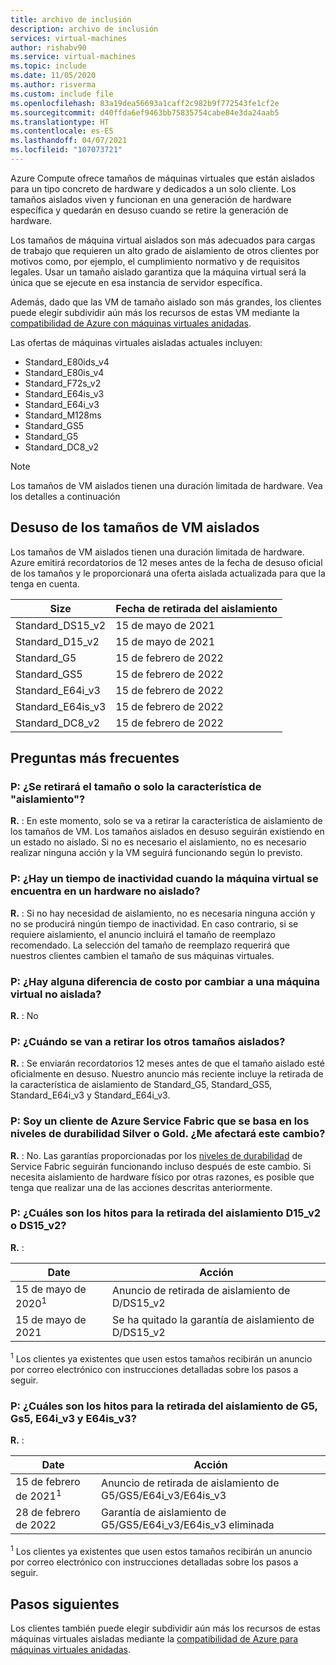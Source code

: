 ```yaml
---
title: archivo de inclusión
description: archivo de inclusión
services: virtual-machines
author: rishabv90
ms.service: virtual-machines
ms.topic: include
ms.date: 11/05/2020
ms.author: risverma
ms.custom: include file
ms.openlocfilehash: 83a19dea56693a1caff2c982b9f772543fe1cf2e
ms.sourcegitcommit: d40ffda6ef9463bb75835754cabe84e3da24aab5
ms.translationtype: HT
ms.contentlocale: es-ES
ms.lasthandoff: 04/07/2021
ms.locfileid: "107073721"
---
```

Azure Compute ofrece tamaños de máquinas virtuales que están aislados para un tipo concreto de hardware y dedicados a un solo cliente. Los tamaños aislados viven y funcionan en una generación de hardware específica y quedarán en desuso cuando se retire la generación de hardware.

Los tamaños de máquina virtual aislados son más adecuados para cargas de trabajo que requieren un alto grado de aislamiento de otros clientes por motivos como, por ejemplo, el cumplimiento normativo y de requisitos legales.  Usar un tamaño aislado garantiza que la máquina virtual será la única que se ejecute en esa instancia de servidor específica. 


Además, dado que las VM de tamaño aislado son más grandes, los clientes puede elegir subdividir aún más los recursos de estas VM mediante la [compatibilidad de Azure con máquinas virtuales anidadas](https://azure.microsoft.com/blog/nested-virtualization-in-azure/).

Las ofertas de máquinas virtuales aisladas actuales incluyen:
* Standard_E80ids_v4
* Standard_E80is_v4
* Standard_F72s_v2
* Standard_E64is_v3
* Standard_E64i_v3
* Standard_M128ms
* Standard_GS5
* Standard_G5
* Standard_DC8_v2


> [!NOTE]
> Los tamaños de VM aislados tienen una duración limitada de hardware. Vea los detalles a continuación

## <a name="deprecation-of-isolated-vm-sizes"></a>Desuso de los tamaños de VM aislados

Los tamaños de VM aislados tienen una duración limitada de hardware. Azure emitirá recordatorios de 12 meses antes de la fecha de desuso oficial de los tamaños y le proporcionará una oferta aislada actualizada para que la tenga en cuenta.

| Size | Fecha de retirada del aislamiento | 
| --- | --- |
| Standard_DS15_v2 | 15 de mayo de 2021 |
| Standard_D15_v2  | 15 de mayo de 2021 |
| Standard_G5  | 15 de febrero de 2022 |
| Standard_GS5  | 15 de febrero de 2022 |
| Standard_E64i_v3  | 15 de febrero de 2022 |
| Standard_E64is_v3  | 15 de febrero de 2022 |
| Standard_DC8_v2 | 15 de febrero de 2022 |


## <a name="faq"></a>Preguntas más frecuentes
### <a name="q-is-the-size-going-to-get-retired-or-only-its-isolation-feature"></a>P: ¿Se retirará el tamaño o solo la característica de "aislamiento"?
**R.** : En este momento, solo se va a retirar la característica de aislamiento de los tamaños de VM. Los tamaños aislados en desuso seguirán existiendo en un estado no aislado. Si no es necesario el aislamiento, no es necesario realizar ninguna acción y la VM seguirá funcionando según lo previsto.

### <a name="q-is-there-a-downtime-when-my-vm-lands-on-a-non-isolated-hardware"></a>P: ¿Hay un tiempo de inactividad cuando la máquina virtual se encuentra en un hardware no aislado?
**R.** : Si no hay necesidad de aislamiento, no es necesaria ninguna acción y no se producirá ningún tiempo de inactividad. En caso contrario, si se requiere aislamiento, el anuncio incluirá el tamaño de reemplazo recomendado. La selección del tamaño de reemplazo requerirá que nuestros clientes cambien el tamaño de sus máquinas virtuales.  

### <a name="q-is-there-any-cost-delta-for-moving-to-a-non-isolated-virtual-machine"></a>P: ¿Hay alguna diferencia de costo por cambiar a una máquina virtual no aislada?
**R.** : No

### <a name="q-when-are-the-other-isolated-sizes-going-to-retire"></a>P: ¿Cuándo se van a retirar los otros tamaños aislados?
**R.** : Se enviarán recordatorios 12 meses antes de que el tamaño aislado esté oficialmente en desuso. Nuestro anuncio más reciente incluye la retirada de la característica de aislamiento de Standard_G5, Standard_GS5, Standard_E64i_v3 y Standard_E64i_v3.  

### <a name="q-im-an-azure-service-fabric-customer-relying-on-the-silver-or-gold-durability-tiers-does-this-change-impact-me"></a>P: Soy un cliente de Azure Service Fabric que se basa en los niveles de durabilidad Silver o Gold. ¿Me afectará este cambio?
**R.** : No. Las garantías proporcionadas por los [niveles de durabilidad](../articles/service-fabric/service-fabric-cluster-capacity.md#durability-characteristics-of-the-cluster) de Service Fabric seguirán funcionando incluso después de este cambio. Si necesita aislamiento de hardware físico por otras razones, es posible que tenga que realizar una de las acciones descritas anteriormente. 
 
### <a name="q-what-are-the-milestones-for-d15_v2-or-ds15_v2-isolation-retirement"></a>P: ¿Cuáles son los hitos para la retirada del aislamiento D15_v2 o DS15_v2? 
**R.** : 
 
| Date | Acción |
|---|---| 
| 15 de mayo de 2020<sup>1</sup> | Anuncio de retirada de aislamiento de D/DS15_v2| 
| 15 de mayo de 2021 | Se ha quitado la garantía de aislamiento de D/DS15_v2| 

<sup>1</sup> Los clientes ya existentes que usen estos tamaños recibirán un anuncio por correo electrónico con instrucciones detalladas sobre los pasos a seguir.  

### <a name="q-what-are-the-milestones-for-g5-gs5-e64i_v3-and-e64is_v3-isolation-retirement"></a>P: ¿Cuáles son los hitos para la retirada del aislamiento de G5, Gs5, E64i_v3 y E64is_v3? 
**R.** : 
 
| Date | Acción |
|---|---|
| 15 de febrero de 2021<sup>1</sup> | Anuncio de retirada de aislamiento de G5/GS5/E64i_v3/E64is_v3 |
| 28 de febrero de 2022 | Garantía de aislamiento de G5/GS5/E64i_v3/E64is_v3 eliminada |

<sup>1</sup> Los clientes ya existentes que usen estos tamaños recibirán un anuncio por correo electrónico con instrucciones detalladas sobre los pasos a seguir.  

## <a name="next-steps"></a>Pasos siguientes

Los clientes también puede elegir subdividir aún más los recursos de estas máquinas virtuales aisladas mediante la [compatibilidad de Azure para máquinas virtuales anidadas](https://azure.microsoft.com/blog/nested-virtualization-in-azure/).
